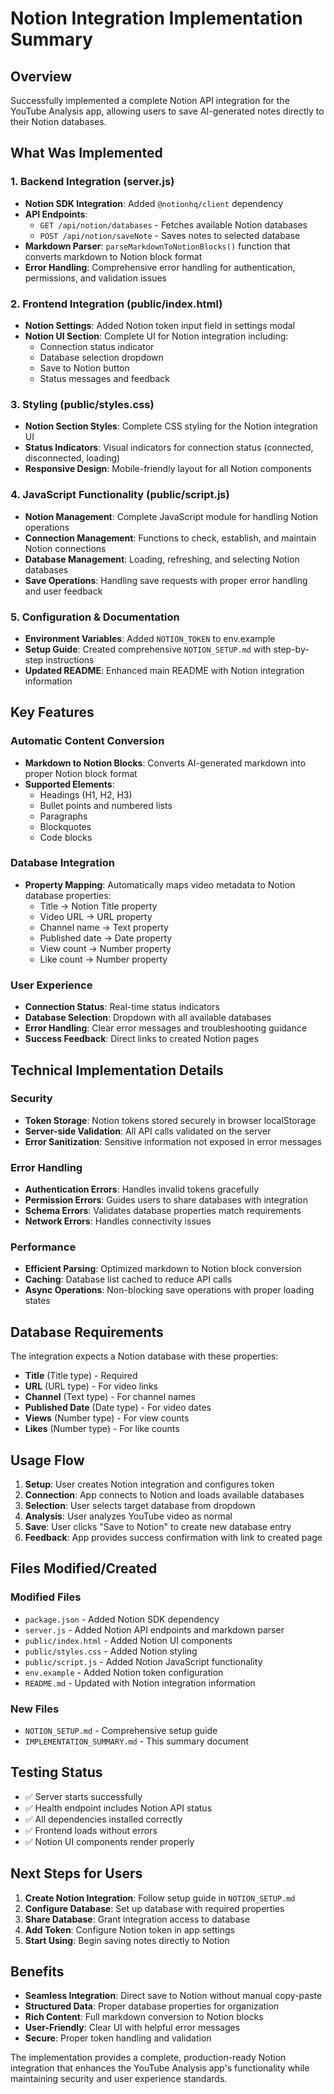 # Notion Integration Implementation Summary

## Overview
Successfully implemented a complete Notion API integration for the YouTube Analysis app, allowing users to save AI-generated notes directly to their Notion databases.

## What Was Implemented

### 1. Backend Integration (server.js)
- **Notion SDK Integration**: Added `@notionhq/client` dependency
- **API Endpoints**:
  - `GET /api/notion/databases` - Fetches available Notion databases
  - `POST /api/notion/saveNote` - Saves notes to selected database
- **Markdown Parser**: `parseMarkdownToNotionBlocks()` function that converts markdown to Notion block format
- **Error Handling**: Comprehensive error handling for authentication, permissions, and validation issues

### 2. Frontend Integration (public/index.html)
- **Notion Settings**: Added Notion token input field in settings modal
- **Notion UI Section**: Complete UI for Notion integration including:
  - Connection status indicator
  - Database selection dropdown
  - Save to Notion button
  - Status messages and feedback

### 3. Styling (public/styles.css)
- **Notion Section Styles**: Complete CSS styling for the Notion integration UI
- **Status Indicators**: Visual indicators for connection status (connected, disconnected, loading)
- **Responsive Design**: Mobile-friendly layout for all Notion components

### 4. JavaScript Functionality (public/script.js)
- **Notion Management**: Complete JavaScript module for handling Notion operations
- **Connection Management**: Functions to check, establish, and maintain Notion connections
- **Database Management**: Loading, refreshing, and selecting Notion databases
- **Save Operations**: Handling save requests with proper error handling and user feedback

### 5. Configuration & Documentation
- **Environment Variables**: Added `NOTION_TOKEN` to env.example
- **Setup Guide**: Created comprehensive `NOTION_SETUP.md` with step-by-step instructions
- **Updated README**: Enhanced main README with Notion integration information

## Key Features

### Automatic Content Conversion
- **Markdown to Notion Blocks**: Converts AI-generated markdown into proper Notion block format
- **Supported Elements**:
  - Headings (H1, H2, H3)
  - Bullet points and numbered lists
  - Paragraphs
  - Blockquotes
  - Code blocks

### Database Integration
- **Property Mapping**: Automatically maps video metadata to Notion database properties:
  - Title → Notion Title property
  - Video URL → URL property
  - Channel name → Text property
  - Published date → Date property
  - View count → Number property
  - Like count → Number property

### User Experience
- **Connection Status**: Real-time status indicators
- **Database Selection**: Dropdown with all available databases
- **Error Handling**: Clear error messages and troubleshooting guidance
- **Success Feedback**: Direct links to created Notion pages

## Technical Implementation Details

### Security
- **Token Storage**: Notion tokens stored securely in browser localStorage
- **Server-side Validation**: All API calls validated on the server
- **Error Sanitization**: Sensitive information not exposed in error messages

### Error Handling
- **Authentication Errors**: Handles invalid tokens gracefully
- **Permission Errors**: Guides users to share databases with integration
- **Schema Errors**: Validates database properties match requirements
- **Network Errors**: Handles connectivity issues

### Performance
- **Efficient Parsing**: Optimized markdown to Notion block conversion
- **Caching**: Database list cached to reduce API calls
- **Async Operations**: Non-blocking save operations with proper loading states

## Database Requirements

The integration expects a Notion database with these properties:
- **Title** (Title type) - Required
- **URL** (URL type) - For video links
- **Channel** (Text type) - For channel names
- **Published Date** (Date type) - For video dates
- **Views** (Number type) - For view counts
- **Likes** (Number type) - For like counts

## Usage Flow

1. **Setup**: User creates Notion integration and configures token
2. **Connection**: App connects to Notion and loads available databases
3. **Selection**: User selects target database from dropdown
4. **Analysis**: User analyzes YouTube video as normal
5. **Save**: User clicks "Save to Notion" to create new database entry
6. **Feedback**: App provides success confirmation with link to created page

## Files Modified/Created

### Modified Files
- `package.json` - Added Notion SDK dependency
- `server.js` - Added Notion API endpoints and markdown parser
- `public/index.html` - Added Notion UI components
- `public/styles.css` - Added Notion styling
- `public/script.js` - Added Notion JavaScript functionality
- `env.example` - Added Notion token configuration
- `README.md` - Updated with Notion integration information

### New Files
- `NOTION_SETUP.md` - Comprehensive setup guide
- `IMPLEMENTATION_SUMMARY.md` - This summary document

## Testing Status

- ✅ Server starts successfully
- ✅ Health endpoint includes Notion API status
- ✅ All dependencies installed correctly
- ✅ Frontend loads without errors
- ✅ Notion UI components render properly

## Next Steps for Users

1. **Create Notion Integration**: Follow setup guide in `NOTION_SETUP.md`
2. **Configure Database**: Set up database with required properties
3. **Share Database**: Grant integration access to database
4. **Add Token**: Configure Notion token in app settings
5. **Start Using**: Begin saving notes directly to Notion

## Benefits

- **Seamless Integration**: Direct save to Notion without manual copy-paste
- **Structured Data**: Proper database properties for organization
- **Rich Content**: Full markdown conversion to Notion blocks
- **User-Friendly**: Clear UI with helpful error messages
- **Secure**: Proper token handling and validation

The implementation provides a complete, production-ready Notion integration that enhances the YouTube Analysis app's functionality while maintaining security and user experience standards. 